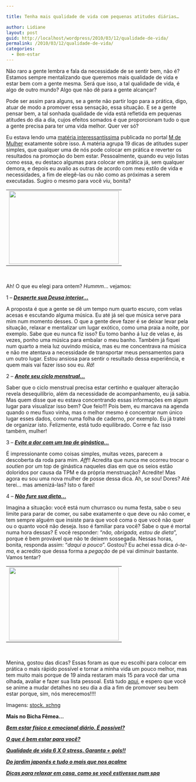 ```yaml
---

title: Tenha mais qualidade de vida com pequenas atitudes diárias…

author: Lidiane
layout: post
guid: http://localhost/wordpress/2010/03/12/qualidade-de-vida/
permalink: /2010/03/12/qualidade-de-vida/
categories:
  - Bem-estar
---
```

[](http://www.trololodemulher.com.br/blog/wp-content/uploads/2010/02/mulher-feliz-2.jpg)Não raro a gente lembra e fala da necessidade de se sentir bem, não é? Estamos sempre mentalizando que queremos mais qualidade de vida e estar bem com a gente mesma. Será que isso, a tal qualidade de vida, é algo de outro mundo? Algo que não dê para a gente alcançar?

<!--more-->

Pode ser assim para alguns, se a gente não partir logo para a prática, digo, atuar de modo a promover essa sensação, essa situação. E se a gente pensar bem, a tal sonhada qualidade de vida está refletida em pequenas atitudes do dia a dia, cujos efeitos somados é que proporcionam tudo o que a gente precisa para ter uma vida melhor. Quer ver só?

Eu estava lendo uma <a href="http://mdemulher.abril.com.br/bem-estar/reportagem/viver-bem/qualidade-vida-19-dicas-voce-ser-mais-feliz-saudavel-492522.shtml?slide_count=0" target="_blank">matéria interessantíssima</a> publicada no portal <a href="http://mdemulher.abril.com.br/" target="_blank">M de Mulher</a> exatamente sobre isso. A matéria agrupa 19 dicas de atitudes super simples, que qualquer uma de nós pode colocar em prática e reverter os resultados na promoção do bem estar. Pessoalmente, quando eu vejo listas como essa, eu destaco algumas para colocar em prática já, sem qualquer demora, e depois eu avalio as outras de acordo com meu estilo de vida e necessidades, a fim de elegê-las ou não como as próximas a serem executadas. Sugiro o mesmo para você _viu_, bonita?

<table align="center">
  <tr>
    <td>
      <a href="http://www.trololodemulher.com.br/blog/wp-content/uploads/2010/02/mulher-feliz.jpg"><img class="aligncenter size-medium wp-image-4277" title="mulher feliz" src="http://www.trololodemulher.com.br/blog/wp-content/uploads/2010/02/mulher-feliz-300x200.jpg" alt="" width="300" height="200" /></a>
    </td>
  </tr>
</table>

 

Ah! O que eu elegi para ontem? _Hummm_… vejamos:

1 – **_<a href="http://mdemulher.abril.com.br/bem-estar/reportagem/viver-bem/qualidade-vida-19-dicas-voce-ser-mais-feliz-saudavel-492522.shtml?slide_count=3" target="_blank">Desperte sua Deusa interior…</a>_**

A proposta é que a gente se dê um tempo num quarto escuro, com velas acesas e escutando alguma música. Eu até já sei que música serve para mim num momento desses. O que a gente deve fazer é se deixar levar pela situação, relaxar e mentalizar um lugar exótico, como uma praia a noite, por exemplo. Sabe que eu nunca fiz isso? Eu tomo banho á luz de velas e, ás vezes, ponho uma música para embalar o meu banho. Também já fiquei num quarto a meia luz ouvindo música, mas eu me concentrava na música e não me atentava a necessidade de transportar meus pensamentos para um outro lugar. Estou ansiosa para sentir o resultado dessa experiência, e quem mais vai fazer isso sou eu. _Rá_!

2 – **_<a href="http://mdemulher.abril.com.br/bem-estar/reportagem/viver-bem/qualidade-vida-19-dicas-voce-ser-mais-feliz-saudavel-492522.shtml?slide_count=8" target="_blank">Anote seu ciclo menstrual…</a>_**

Saber que o ciclo menstrual precisa estar certinho e qualquer alteração revela desequilíbrio, além da necessidade de acompanhamento, eu já sabia. Mas quem disse que eu estava concentrando essas informações em algum lugar para visualizar isso bem? Que feio!!! Pois bem, eu marcava na agenda quando o meu fluxo vinha, mas o melhor mesmo é concentrar num único lugar esses dados, como numa folha de caderno, por exemplo. Eu já tratei de organizar isto. Felizmente, está tudo equilibrado. Corre e faz isso também, mulher!

3 – **_<a href="http://mdemulher.abril.com.br/bem-estar/reportagem/viver-bem/qualidade-vida-19-dicas-voce-ser-mais-feliz-saudavel-492522.shtml?slide_count=9" target="_blank">Evite a dor com um top de ginástica…</a>_**

É impressionante como coisas simples, muitas vezes, parecem a descoberta da roda para mim. _Aff_!! Acredita que nunca me ocorreu trocar o _soutien_ por um top de ginástica naqueles dias em que os seios estão doloridos por causa da TPM e da própria menstruação? Acredite! Mas agora eu sou uma nova mulher de posse dessa dica. Ah, se sou! Dores? Até terei… mas amenizá-las? Isto o farei!

4 – **_<a href="http://mdemulher.abril.com.br/bem-estar/reportagem/viver-bem/qualidade-vida-19-dicas-voce-ser-mais-feliz-saudavel-492522.shtml?slide_count=11" target="_blank">Não fure sua dieta…</a>_**

Imagina a situação: você está num churrasco ou numa festa, sabe o seu limite para parar de comer, ou sabe exatamente o que deve ou não comer, e tem sempre alguém que insiste para que você coma o que você não quer ou o quanto você não deseja. Isso é familiar para você? Sabe o que é mortal numa hora dessas? É você responder: “_não, obrigada, estou de dieta_”, porque é bem provável que não te deixem sossegada. Nessas horas, bonita, responda assim: “_daqui a pouco_”. Gostou? Eu achei essa dica _ó-te-ma_, e acredito que dessa forma a _pegação_ de pé vai diminuir bastante. Vamos tentar?

<table align="center">
  <tr>
    <td>
      <a href="http://www.trololodemulher.com.br/blog/wp-content/uploads/2010/02/mulher-feliz-2.jpg"><img class="aligncenter size-medium wp-image-4278" title="mulher feliz 2" src="http://www.trololodemulher.com.br/blog/wp-content/uploads/2010/02/mulher-feliz-2-300x200.jpg" alt="" width="300" height="200" /></a>
    </td>
  </tr>
</table>

 

Menina, gostou das dicas? Essas foram as que eu escolhi para colocar em prática o mais rápido possível e tornar a minha vida um pouco melhor, mas tem muito mais porque de 19 ainda restaram mais 15 para você dar uma olhada, avaliar e fazer sua lista pessoal. Está tudo <a href="http://mdemulher.abril.com.br/bem-estar/reportagem/viver-bem/qualidade-vida-19-dicas-voce-ser-mais-feliz-saudavel-492522.shtml?slide_count=0" target="_blank">aqui</a>, e espero que você se anime a mudar detalhes no seu dia a dia a fim de promover seu bem estar porque, sim, nós merecemos!!!!

Imagens: <a href="http://www.sxc.hu/" target="_blank">stock. xchng</a>

**Mais no Bicha Fêmea…**

[**_Bem estar físico e emocional diário. É possível?_**](http://www.trololodemulher.com.br/2009/07/15/bem-estar-fsico-e-emocional-dirio-possvel/)

[**_O que é bem estar para você?_**](http://www.trololodemulher.com.br/2009/02/25/o-que-bem-estar-para-voc/)

[**_Qualidade de vida 6 X 0 stress. Garanta + gols!!_**](http://www.trololodemulher.com.br/2009/07/07/qualidade-de-vida-6-x-0-estresse-garanta-gols/)

**_<a href="http://www.trololodemulher.com.br/2009/05/22/do-jardim-japons-e-tudo-o-mais-que-nos-acalme/" target="_self">Do jardim japonês e tudo o mais que nos acalme</a>_**

**_<a href="http://www.trololodemulher.com.br/2009/01/19/dicas-relaxamento/" target="_self">Dicas para relaxar em casa, como se você estivesse num spa</a>_**